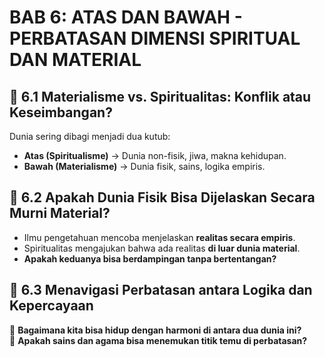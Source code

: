 # BAB 6: ATAS DAN BAWAH - PERBATASAN DIMENSI SPIRITUAL DAN MATERIAL

## 📌 6.1 Materialisme vs. Spiritualitas: Konflik atau Keseimbangan?
Dunia sering dibagi menjadi dua kutub:
- **Atas (Spiritualisme)** → Dunia non-fisik, jiwa, makna kehidupan.
- **Bawah (Materialisme)** → Dunia fisik, sains, logika empiris.

## 📌 6.2 Apakah Dunia Fisik Bisa Dijelaskan Secara Murni Material?
- Ilmu pengetahuan mencoba menjelaskan **realitas secara empiris**.
- Spiritualitas mengajukan bahwa ada realitas **di luar dunia material**.
- **Apakah keduanya bisa berdampingan tanpa bertentangan?**

## 📌 6.3 Menavigasi Perbatasan antara Logika dan Kepercayaan
🎯 **Bagaimana kita bisa hidup dengan harmoni di antara dua dunia ini?**  
🎯 **Apakah sains dan agama bisa menemukan titik temu di perbatasan?**
